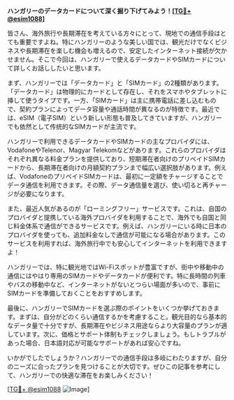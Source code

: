 **ハンガリーのデータカードについて深く掘り下げてみよう！[[TG💪+ @esim1088](https://t.me/s/esim1088)]**

皆さん、海外旅行や長期滞在を考えている方々にとって、現地での通信手段はとても重要ですよね。特にハンガリーのような美しい国では、観光だけでなくビジネスや長期滞在を楽しむ機会も増えるので、安定したインターネット接続が欠かせません。そこで今回は、ハンガリーで使えるデータカードやSIMカードについて詳しくお話ししたいと思います。

まず、ハンガリーでは「データカード」と「SIMカード」の2種類があります。「データカード」は物理的にカードとして存在し、それをスマホやタブレットに挿して使うタイプです。一方、「SIMカード」は主に携帯電話に差し込むもので、契約プランによってデータ容量や通話時間が異なるのが特徴です。最近では、eSIM（電子SIM）という新しい形態も普及してきていますが、ハンガリーでも依然として传统的なSIMカードが主流です。

ハンガリーで利用できるデータカードやSIMカードの主なプロバイダには、VodafoneやTelenor、Magyar Telekomなどがあります。これらのプロバイダはそれぞれ異なる料金プランを提供しており、短期滞在者向けのプリペイドSIMカードから、長期滞在者向けの月額契約プランまで幅広い選択肢があります。例えば、VodafoneのプリペイドSIMカードは、最初に一定額をチャージすることでデータ通信を利用できます。その際、データ通信量を選び、使い切ると再チャージが必要になります。

また、最近人気があるのが「ローミングフリー」サービスです。これは、自国のプロバイダと提携している海外プロバイダを利用することで、海外でも自国と同じ料金体系で通信ができるサービスです。例えば、ハンガリーにいる時に日本のプロバイダを使っても、追加料金なしで通信が可能になる場合があります。このサービスを利用すれば、海外旅行中でも安心してインターネットを利用できますよ！

ハンガリーでは、特に観光地ではWi-Fiスポットが豊富ですが、街中や移動中の通信にはやはり専用のSIMカードやデータカードが便利です。特に長時間の列車やバスの移動中など、インターネットがないとつらい場面が多いので、事前にSIMカードを準備しておくことをおすすめします。

最後に、ハンガリーでSIMカードを選ぶ際のポイントをいくつか挙げておきます。まずは、自分がどのくらい通信するかを考慮すること。観光目的なら基本的なデータ量で十分ですが、長期滞在やビジネス用途ならより大容量のプランが適しています。次に、価格とサポート体制もチェックしましょう。もしトラブルがあった場合、日本語対応が可能なサポートがあれば安心ですね。

いかがでしたでしょうか？ハンガリーでの通信手段は多岐にわたりますが、自分のニーズに合ったプランを見つけることが大切です。ぜひこの記事を参考にして、ハンガリーでの快適な滞在をお楽しみください！

[[TG💪+ @esim1088](https://t.me/s/esim1088) ![Image](https://i.postimg.cc/Y0z9fWf4/image.png)]